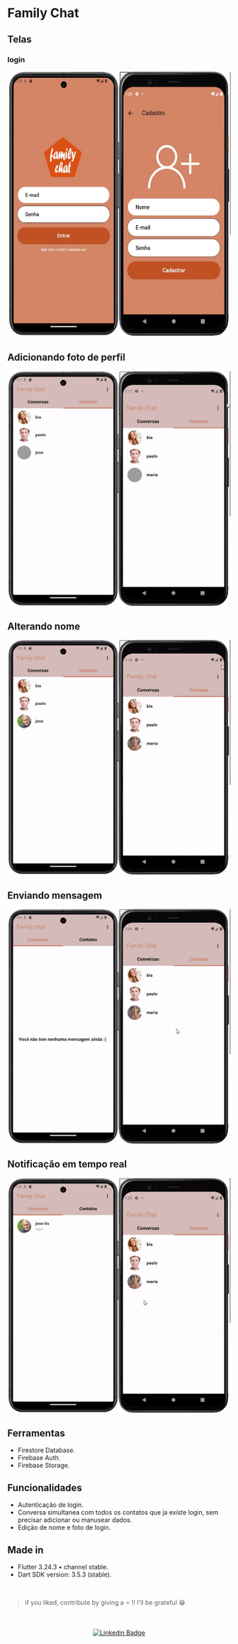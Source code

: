 # Family Chat    

## Telas
### login   
<p align="rigth">   
  <img alt="Demo" src="https://github.com/devWeslei/family_chat/blob/main/assets/login.jpg"min-height="480px" max-height="600px" height="600px">   
</p>   

## Adicionando foto de perfil   
![Preview-Screens](https://github.com/devWeslei/family_chat/blob/main/assets/1.gif)   

## Alterando nome
![Preview-Screens](https://github.com/devWeslei/family_chat/blob/main/assets/2.gif)

## Enviando mensagem
![Preview-Screens](https://github.com/devWeslei/family_chat/blob/main/assets/3.gif)

## Notificação em tempo real
![Preview-Screens](https://github.com/devWeslei/family_chat/blob/main/assets/4.gif)   

## Ferramentas         
- Firestore Database.      
- Firebase Auth.      
- Firebase Storage.   

## Funcionalidades        
- Autenticação de login.      
- Conversa simultanea com todos os contatos que ja existe login, sem precisar adicionar ou manusear dados.     
- Edição de nome e foto de login.     

## Made in
- Flutter 3.24.3 • channel stable.       
- Dart SDK version: 3.5.3 (stable).    


</br>

>if you liked, contribute by giving a ⭐ !! I'll be grateful 😁      

</br>   
<div align="center">   
  
   [![Linkedin Badge](https://img.shields.io/badge/-weslei%20tiago-292929?style=flat-square&logo=Linkedin&logoColor=white&link=https://www.linkedin.com/in/weslei-tiago-53b47a208/)](https://www.linkedin.com/in/weslei-tiago-53b47a208/)   
  
   </div>

